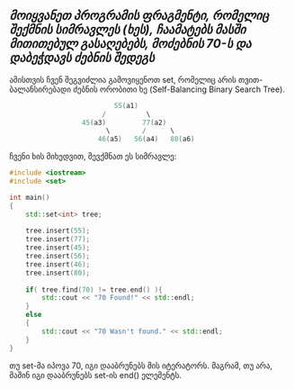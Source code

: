 _**მოიყვანეთ პროგრამის ფრაგმენტი, რომელიც შექმნის სიმრავლეს (ხეს), ჩაამატებს მასში მითითებულ გასაღებებს, მოძებნის 70-ს და დაბეჭდავს ძებნის შედეგს**_
---------------------------------------------------------

ამისთვის ჩვენ შეგვიძლია გამოვიყენოთ set, რომელიც არის თვით-ბალანსირებადი ძებნის ორობითი ხე (Self-Balancing Binary Search Tree).

```cpp
                          55(a1)
                       /          \
                  45(a3)         77(a2)
                        \        /      \
                      46(a5)   56(a4)   80(a6)
```

ჩვენი ხის მიხედვით, შევქმნათ ეს სიმრავლე:

```cpp
#include <iostream>
#include <set>

int main()
{
    std::set<int> tree;
    
    tree.insert(55);
    tree.insert(77);
    tree.insert(45);
    tree.insert(56);
    tree.insert(46);
    tree.insert(80);
    
    if( tree.find(70) != tree.end() ){
        std::cout << "70 Found!" << std::endl;   
    }
    else
    {
        std::cout << "70 Wasn't found." << std::endl;       
    }
}
```

თუ set-მა იპოვა 70, იგი დააბრუნებს მის იტერატორს. მაგრამ, თუ არა, მაშინ იგი დააბრუნებს set-ის end() ელემენტს.
